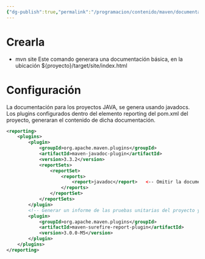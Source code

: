```yaml
---
{"dg-publish":true,"permalink":"/programacion/contenido/maven/documentacion-de-proyecto-plugin-maven-site/"}
---
```


# Crearla
- mvn site
  Este comando generara una documentación básica, en la ubicación ${proyecto}/target/site/index.html

# Configuración
La documentación para los proyectos JAVA, se genera usando javadocs. Los plugins configurados dentro del elemento reporting del pom.xml del proyecto, generaran el contenido de dicha documentación.
```xml
<reporting>
    <plugins>
        <plugin>
            <groupId>org.apache.maven.plugins</groupId>
            <artifactId>maven-javadoc-plugin</artifactId>
            <version>3.3.2</version>
			<reportSets>
			    <reportSet>
			        <reports>
			            <report>javadoc</report>   <-- Omitir la documentación de las pruebas del proyecto -->
			        </reports>
			    </reportSet>
			</reportSets>
        </plugin>
        <!-- Generar un informe de las pruebas unitarias del proyecto y agregarlo al sitio web de documentación -->
		<plugin>
		    <groupId>org.apache.maven.plugins</groupId>
		    <artifactId>maven-surefire-report-plugin</artifactId>
		    <version>3.0.0-M5</version>
		</plugin>
    </plugins>
</reporting>
```
